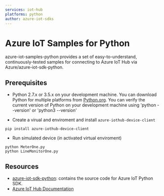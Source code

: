 ```yaml
---
services: iot-hub 
platforms: python
author: azure-iot-sdks
---
```


# Azure IoT Samples for Python

azure-iot-samples-python provides a set of easy-to-understand, continuously-tested samples for connecting to Azure IoT Hub via Azure/azure-iot-sdk-python.

## Prerequisites

- Python 2.7.x or 3.5.x on your development machine.  You can download Python for multiple platforms from [Python.org](https://www.python.org/downloads/).  You can verify the current version of Python on your development machine using 'python --version' or 'python3 --version'

- Create a virual and enviroment and install `azure-iothub-device-client`

```
pip install azure-iothub-device-client
```

- Run simulated device (in activated virtual enviroment)

```
python MeterOne.py
python LineMonitorOne.py
```
## Resources

- [azure-iot-sdk-python](https://github.com/Azure/azure-iot-sdk-python): contains the source code for Azure IoT Python SDK.
- [Azure IoT Hub Documentation](https://docs.microsoft.com/azure/iot-hub/)
